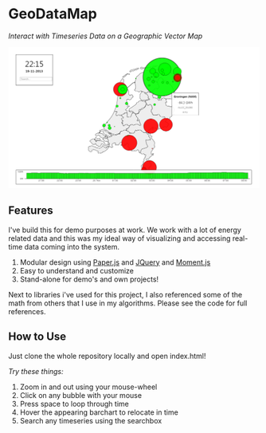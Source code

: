 GeoDataMap
==========

*Interact with Timeseries Data on a Geographic Vector Map*

![Screenshot of GeoDataMap](doc/screenshot.png "Screenshot of GeoDataMap")

Features
--------

I've build this for demo purposes at work. We work with a lot of energy related data and this was my ideal way of visualizing and accessing real-time data coming into the system.

 1. Modular design using [Paper.js](http://paperjs.org) and [JQuery](http://jquery.com) and [Moment.js](http://momentjs.com)
 2. Easy to understand and customize
 3. Stand-alone for demo's and own projects!

Next to libraries i've used for this project, I also referenced some of the math from others that I use in my algorithms. Please see the code for full references.

How to Use
---------

Just clone the whole repository locally and open index.html!

*Try these things:*

 1. Zoom in and out using your mouse-wheel
 2. Click on any bubble with your mouse
 3. Press space to loop through time
 4. Hover the appearing barchart to relocate in time
 5. Search any timeseries using the searchbox
